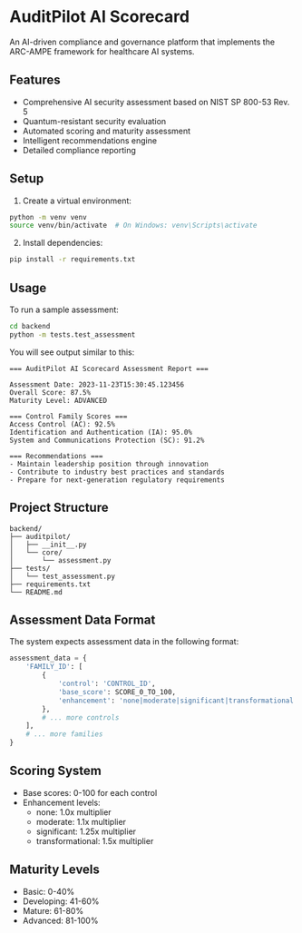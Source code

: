 # AuditPilot AI Scorecard

An AI-driven compliance and governance platform that implements the ARC-AMPE framework for healthcare AI systems.

## Features

- Comprehensive AI security assessment based on NIST SP 800-53 Rev. 5
- Quantum-resistant security evaluation
- Automated scoring and maturity assessment
- Intelligent recommendations engine
- Detailed compliance reporting

## Setup

1. Create a virtual environment:
```bash
python -m venv venv
source venv/bin/activate  # On Windows: venv\Scripts\activate
```

2. Install dependencies:
```bash
pip install -r requirements.txt
```

## Usage

To run a sample assessment:

```bash
cd backend
python -m tests.test_assessment
```

You will see output similar to this:

```
=== AuditPilot AI Scorecard Assessment Report ===

Assessment Date: 2023-11-23T15:30:45.123456
Overall Score: 87.5%
Maturity Level: ADVANCED

=== Control Family Scores ===
Access Control (AC): 92.5%
Identification and Authentication (IA): 95.0%
System and Communications Protection (SC): 91.2%

=== Recommendations ===
- Maintain leadership position through innovation
- Contribute to industry best practices and standards
- Prepare for next-generation regulatory requirements
```

## Project Structure

```
backend/
├── auditpilot/
│   ├── __init__.py
│   └── core/
│       └── assessment.py
├── tests/
│   └── test_assessment.py
├── requirements.txt
└── README.md
```

## Assessment Data Format

The system expects assessment data in the following format:

```python
assessment_data = {
    'FAMILY_ID': [
        {
            'control': 'CONTROL_ID',
            'base_score': SCORE_0_TO_100,
            'enhancement': 'none|moderate|significant|transformational'
        },
        # ... more controls
    ],
    # ... more families
}
```

## Scoring System

- Base scores: 0-100 for each control
- Enhancement levels:
  - none: 1.0x multiplier
  - moderate: 1.1x multiplier
  - significant: 1.25x multiplier
  - transformational: 1.5x multiplier

## Maturity Levels

- Basic: 0-40%
- Developing: 41-60%
- Mature: 61-80%
- Advanced: 81-100% 